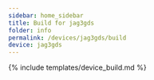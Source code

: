 ```yaml
---
sidebar: home_sidebar
title: Build for jag3gds
folder: info
permalink: /devices/jag3gds/build
device: jag3gds
---
```

{% include templates/device_build.md %}
